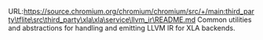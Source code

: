 URL:https://source.chromium.org/chromium/chromium/src/+/main:third_party\tflite\src\third_party\xla\xla\service\llvm_ir\README.md
Common utilities and abstractions for handling and emitting LLVM IR for XLA
backends.
